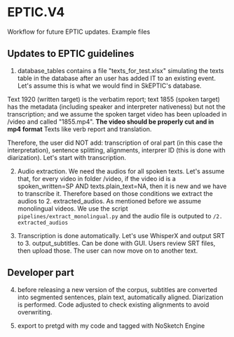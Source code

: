 # EPTIC.V4

Workflow for future EPTIC updates. Example files

## Updates to EPTIC guidelines

1. database_tables contains a file "texts_for_test.xlsx" simulating the texts table in the database after an user has added IT to an existing event. Let's assume this is what we would find in SkEPTIC's database.

Text 1920 (written target) is the verbatim report; text 1855 (spoken target) has the metadata (including speaker and interpreter nativeness) but not the transcription; and we assume the spoken target video has been uploaded in /video and called "1855.mp4". **The video should be properly cut and in mp4 format** Texts like verb report and translation.

Therefore, the user did NOT add: transcription of oral part (in this case the interpretation), sentence splitting, alignments, interprer ID (this is done with diarization). Let's start with transcription.

2. Audio extraction. We need the audios for all spoken texts. Let's assume that, for every video in folder /video, if the video id is a spoken_written=SP AND texts.plain_text=NA, then it is new and we have to transcribe it. Therefore based on those conditions we extract the audios to 2. extracted_audios. As mentioned before we assume monolingual videos. We use the script `pipelines/extract_monolingual.py` and the audio file is outputed to `/2. extracted_audios`

3. Transcription is done automatically. Let's use WhisperX and output SRT to 3. output_subtitles. Can be done with GUI. Users review SRT files, then upload those. The user can now move on to another text.

## Developer part

4. before releasing a new version of the corpus, subtitles are converted into segmented sentences, plain text, automatically aligned. Diarization is performed. Code adjusted to check existing alignments to avoid overwriting.

5. export to pretgd with my code and tagged with NoSketch Engine


